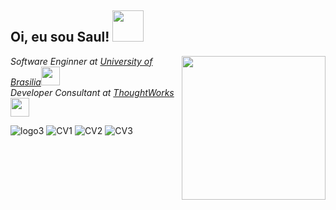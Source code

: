 <h2> Oi, eu sou Saul! <img src="https://media.giphy.com/media/mGcNjsfWAjY5AEZNw6/giphy.gif" width="50"></h2>
<img align='right' src="https://user-images.githubusercontent.com/87357756/131291227-91029065-96d4-44cd-8053-f918d6ce5e7d.png" width="230">
<p><em>Software Enginner at <a href="http://www.unb.br">University of Brasilia</a><img src="https://media.giphy.com/media/fYSnHlufseco8Fh93Z/giphy.gif" width="30"></br>Developer Consultant at <a href="https://www.thoughtworks.com">ThoughtWorks</a><img src="https://media.giphy.com/media/WUlplcMpOCEmTGBtBW/giphy.gif" width="30"> 
</em></p>

![logo3](https://user-images.githubusercontent.com/87357756/131291227-91029065-96d4-44cd-8053-f918d6ce5e7d.png)
![CV1](https://user-images.githubusercontent.com/87357756/131290989-780417d1-dc92-4048-afcc-1f6188165fdf.jpg)
![CV2](https://user-images.githubusercontent.com/87357756/131290993-8960b306-aaa9-4cfa-bcd3-0e5f309e5398.jpg)
![CV3](https://user-images.githubusercontent.com/87357756/131290997-b7fe95fd-d0bd-4671-9c4e-eaefe5472692.jpg)
